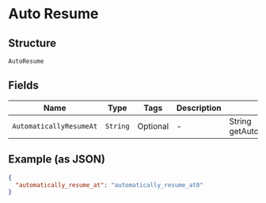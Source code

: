 
# Auto Resume

## Structure

`AutoResume`

## Fields

| Name | Type | Tags | Description | Getter | Setter |
|  --- | --- | --- | --- | --- | --- |
| `AutomaticallyResumeAt` | `String` | Optional | - | String getAutomaticallyResumeAt() | setAutomaticallyResumeAt(String automaticallyResumeAt) |

## Example (as JSON)

```json
{
  "automatically_resume_at": "automatically_resume_at0"
}
```

